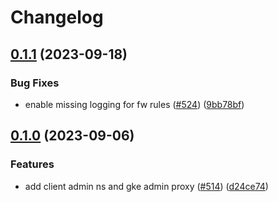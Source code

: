 # Changelog

## [0.1.1](https://github.com/GoogleCloudPlatform/pubsec-declarative-toolkit/compare/solutions/gke/configconnector/gke-admin-proxy/0.1.0...solutions/gke/configconnector/gke-admin-proxy/0.1.1) (2023-09-18)


### Bug Fixes

* enable missing logging for fw rules ([#524](https://github.com/GoogleCloudPlatform/pubsec-declarative-toolkit/issues/524)) ([9bb78bf](https://github.com/GoogleCloudPlatform/pubsec-declarative-toolkit/commit/9bb78bf67f0bc76ba414435c1ae2483144f2eaac))

## [0.1.0](https://github.com/GoogleCloudPlatform/pubsec-declarative-toolkit/compare/solutions/gke/configconnector/gke-admin-proxy-v0.0.1...solutions/gke/configconnector/gke-admin-proxy/0.1.0) (2023-09-06)


### Features

* add client admin ns and gke admin proxy ([#514](https://github.com/GoogleCloudPlatform/pubsec-declarative-toolkit/issues/514)) ([d24ce74](https://github.com/GoogleCloudPlatform/pubsec-declarative-toolkit/commit/d24ce7408d65d2c1e34b23c69a4347e132c46c4f))
